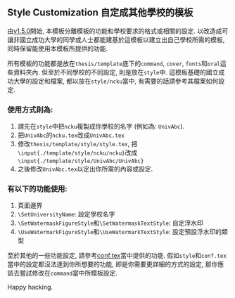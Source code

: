 ## Style Customization 自定成其他學校的模板

由[v1.5.0](https://github.com/wengan-li/ncku-thesis-template-latex/releases)開始, 本模板分離模板的功能和學校要求的格式或相關的設定. 以改造成可讓非國立成功大學的同學或人士都能建基於這模板以建立出自己學校所需的模板, 同時保留能使用本模板所提供的功能.

所有模板的功能都是放在`thesis/template`底下的`command`, `cover`, `fonts`和`oral`這些資料夾內. 但至於不同學校的不同設定, 則是放在`style`中. 這模板基礎的國立成功大學的設定和檔案, 都以放在`style/ncku`當中, 有需要的話請參考其檔案如何設定.

### 使用方式則為:
  1. 請先在`style`中把`ncku`複製成你學校的名字 (例如為: `UnivAbc`).
  2. 把`UnivAbc`的`ncku.tex`改成`UnivAbc.tex`
  3. 修改`thesis/template/style/style.tex`, 把`\input{./template/style/ncku/ncku}`改成`\input{./template/style/UnivAbc/UnivAbc}`
  4. 之後修改`UnivAbc.tex`以定出你所需的內容或設定.

### 有以下的功能使用:
  1. 頁面邊界
  2. `\SetUniversityName`: 設定學校名字
  3. `\SetWatermaskFigureStyle`和`\SetWatermaskTextStyle`: 自定浮水印
  4. `\UseWatermarkFigureStyle`和`\UseWatermarkTextStyle`: 設定預設浮水印的類型

至於其他的一些功能設定, 請參考[conf.tex](https://github.com/wengan-li/ncku-thesis-template-latex/blob/master/thesis/conf/conf.tex)當中提供的功能. 假如`style`和`conf.tex`當中的設定都沒法達到你所想要的功能, 即是你需要更詳細的方式的設定, 那你應該去嘗試修改在`command`當中所模板設定.

Happy hacking.
